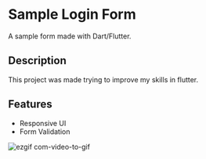 # Sample Login Form

A sample form made with Dart/Flutter.

## Description

This project was made trying to improve my skills in flutter. 

## Features

- Responsive UI
- Form Validation

![ezgif com-video-to-gif](https://user-images.githubusercontent.com/104390047/228252165-3923d910-4f0f-4cc8-ae86-cb6618ade353.gif)

